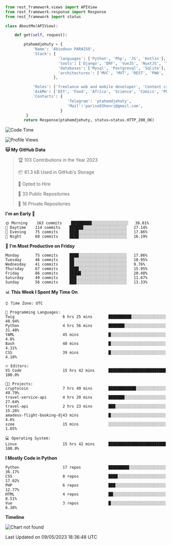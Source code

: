 ###
```python
from rest_framework.views import APIView
from rest_framework.response import Response
from rest_framework import status

class AboutMe(APIView):

    def get(self, request):

        ptahemdjehuty = {
            'Name': 'Abiodoun PARAISO',
            'Stack': {
                       'languages': ['Python', 'Php', 'JS', 'Kotlin'],
                       'tools': ['Django', 'DRF', 'VueJS', 'NuxtJS', 'Threejs' 'React', 'Kotlin', 'Electron'],
                       'databases': ['Mysql', 'Postgresql', 'Sqlite'],
                       'architectures': ['MVC', 'MVT', 'REST', 'PWA', 'SPA', 'MicroServices']
                     },

            'Roles': ['freelance web and mobile developer', 'Content creator', 'Teacher', 'Mentor'],
            'AskMe': ['DIY', 'Food', 'Africa', 'Science', 'Comics', 'Photography', 'Tech', 'Programming'],
            'Contacts': {
                           'Telegram': 'ptahemdjehuty',
                           'Mail':'pariso03henri@gmail.com',
                        }
         }
        return Response(ptahemdjehuty, status=status.HTTP_200_OK)

```                    

<!--START_SECTION:waka-->
![Code Time](http://img.shields.io/badge/Code%20Time-539%20hrs%2022%20mins-blue)

![Profile Views](http://img.shields.io/badge/Profile%20Views-0-blue)

**🐱 My GitHub Data** 

> 🏆 103 Contributions in the Year 2023
 > 
> 📦 61.3 kB Used in GitHub's Storage 
 > 
> 💼 Opted to Hire
 > 
> 📜 33 Public Repositories 
 > 
> 🔑 16 Private Repositories  
 > 
**I'm an Early 🐤** 

```text
🌞 Morning    163 commits    █████████░░░░░░░░░░░░░░░░   38.81% 
🌆 Daytime    114 commits    ██████░░░░░░░░░░░░░░░░░░░   27.14% 
🌃 Evening    75 commits     ████░░░░░░░░░░░░░░░░░░░░░   17.86% 
🌙 Night      68 commits     ████░░░░░░░░░░░░░░░░░░░░░   16.19%

```
📅 **I'm Most Productive on Friday** 

```text
Monday       75 commits     ████░░░░░░░░░░░░░░░░░░░░░   17.86% 
Tuesday      46 commits     ██░░░░░░░░░░░░░░░░░░░░░░░   10.95% 
Wednesday    41 commits     ██░░░░░░░░░░░░░░░░░░░░░░░   9.76% 
Thursday     67 commits     ████░░░░░░░░░░░░░░░░░░░░░   15.95% 
Friday       86 commits     █████░░░░░░░░░░░░░░░░░░░░   20.48% 
Saturday     49 commits     ███░░░░░░░░░░░░░░░░░░░░░░   11.67% 
Sunday       56 commits     ███░░░░░░░░░░░░░░░░░░░░░░   13.33%

```


📊 **This Week I Spent My Time On** 

```text
⌚︎ Time Zone: UTC

💬 Programming Languages: 
Twig                     6 hrs 25 mins       ██████████░░░░░░░░░░░░░░░   40.94% 
Python                   4 hrs 56 mins       ███████░░░░░░░░░░░░░░░░░░   31.48% 
YAML                     45 mins             █░░░░░░░░░░░░░░░░░░░░░░░░   4.8% 
Bash                     40 mins             █░░░░░░░░░░░░░░░░░░░░░░░░   4.31% 
CSS                      39 mins             █░░░░░░░░░░░░░░░░░░░░░░░░   4.18%

🔥 Editors: 
VS Code                  15 hrs 42 mins      █████████████████████████   100.0%

🐱‍💻 Projects: 
cryptocoin               7 hrs 49 mins       ████████████░░░░░░░░░░░░░   49.79% 
travel-service-api       4 hrs 20 mins       ███████░░░░░░░░░░░░░░░░░░   27.64% 
travel-api               2 hrs 23 mins       ███░░░░░░░░░░░░░░░░░░░░░░   15.26% 
amadeus-flight-booking-dj43 mins             █░░░░░░░░░░░░░░░░░░░░░░░░   4.6% 
xzee                     15 mins             ░░░░░░░░░░░░░░░░░░░░░░░░░   1.65%

💻 Operating System: 
Linux                    15 hrs 42 mins      █████████████████████████   100.0%

```

**I Mostly Code in Python** 

```text
Python                   17 repos            █████████░░░░░░░░░░░░░░░░   36.17% 
CSS                      8 repos             ████░░░░░░░░░░░░░░░░░░░░░   17.02% 
PHP                      6 repos             ███░░░░░░░░░░░░░░░░░░░░░░   12.77% 
HTML                     4 repos             ██░░░░░░░░░░░░░░░░░░░░░░░   8.51% 
Vue                      3 repos             █░░░░░░░░░░░░░░░░░░░░░░░░   6.38%

```


**Timeline**

![Chart not found](https://raw.githubusercontent.com/ptahemdjehuty/ptahemdjehuty/main/charts/bar_graph.png) 


 Last Updated on 09/05/2023 18:36:48 UTC
<!--END_SECTION:waka-->
